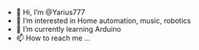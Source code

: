 - 👋 Hi, I’m @Yarius777
- 👀 I’m interested in Home automation, music, robotics
- 🌱 I’m currently learning Arduino
- 📫 How to reach me ...

<!---
Yarius777/Yarius777 is a ✨ special ✨ repository because its `README.md` (this file) appears on your GitHub profile.
You can click the Preview link to take a look at your changes.
--->
